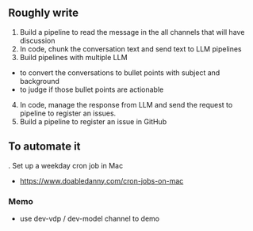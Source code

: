 ## Roughly write
1. Build a pipeline to read the message in the all channels that will have discussion
2. In code, chunk the conversation text and send text to LLM pipelines
3. Build pipelines with multiple LLM
  - to convert the conversations to bullet points with subject and background
  - to judge if those bullet points are actionable
4. In code, manage the response from LLM and send the request to pipeline to register an issues.
5. Build a pipeline to register an issue in GitHub
## To automate it
. Set up a weekday cron job in Mac
  - https://www.doabledanny.com/cron-jobs-on-mac


### Memo
- use dev-vdp / dev-model channel to demo